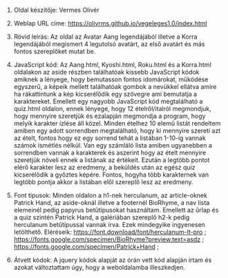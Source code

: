 1. Oldal készítője: Vermes Olivér

2. Weblap URL címe: https://olivrms.github.io/vegeleges1.0/index.html

3. Rövid leírás: Az oldal az Avatar Aang legendájából illetve a Korra legendájából megismert 
4 legutolsó avatárt, az első avatárt és más fontos szereplőket mutat be.

4. JavaScript kód: Az Aang.html, Kyoshi.html, Roku.html és a Korra.html oldalakon az aside részben találhatóak 
kissebb JavaScript kódok amiknek a lényege, hogy bemutasson fontos idomárokat, működése egyszerű, a képeik 
mellett találhatóak gombok a nevükkel ellátva amire ha rákattintunk a kép kicserélődik egy szövegre ami 
bemutatja a karaktereket. Emellett egy nagyobb JavaScript kód megtalálható a quiz.html oldalon, ennek lényege, 
hogy 12 ételről/italról megmondjuk, hogy mennyire szeretjük és ezalapján megmondja a program, hogy melyik 
karakter ízlése áll közel. Minden ételhez 10 elemű listát rendeltem amiben egy adott sorrendben megtalálható, 
hogy ki mennyire szereti azt az ételt, fontos hogy ez egy sorrend tehát a listában 1-10-ig vannak számok 
ismétlés nélkül. Van egy számláló lista amiben ugyanebben a sorrendben vannak a karakterek és aszerint hogy az 
ételt mennyire szeretjük növeli ennek a listának az értékeit. Ezután a legtöbb pontot elérő karakter lesz az 
eredmeny, a beküldés után az egész quiz kicserélődik a győztes képére. Fontos, hogyha több karakternek van 
legtöbb pontja akkor a listában elől szereplő lesz az eredmeny.

5. Font típusok: Minden oldalon a h1-nek herculanum, az article-oknek Patrick Hand, az aside-oknál illetve a 
footernél BioRhyme, a nav lista elemeinél pedig papyrus betűtípusokat használtam. Emellett az űrlap és a 
quiz szintén Patrick Hand, a galériában szereplő h2-k pedig herculanum betűtípussal vannak írva. Ezek mindegyike 
ingyenesen letölthető.
Eléréseik: https://font.download/font/herculanum-lt-pro ; 
https://fonts.google.com/specimen/BioRhyme?preview.text=asdz ;
https://fonts.google.com/specimen/Patrick+Hand ;

6. Átvett kódok: A jquery kódok alapját az órán vett kód alapján írtam és azokat változtattam úgy,
 hogy a weboldalamba illeszkedjen.
